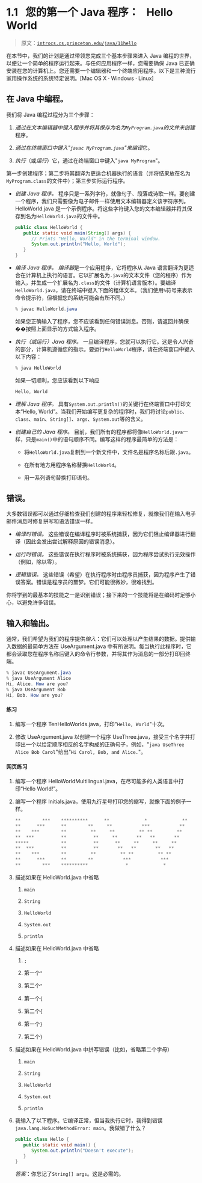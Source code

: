 # 1.1   您的第一个 Java 程序：   Hello World

> 原文：[`introcs.cs.princeton.edu/java/11hello`](https://introcs.cs.princeton.edu/java/11hello)

在本节中，我们的计划是通过带领您完成三个基本步骤来进入 Java 编程的世界，以便让一个简单的程序运行起来。与任何应用程序一样，您需要确保 Java 已正确安装在您的计算机上。您还需要一个编辑器和一个终端应用程序。以下是三种流行家用操作系统的系统特定说明。[Mac OS X · Windows · Linux]

## 在 Java 中编程。

我们将 Java 编程过程分为三个步骤：

1.  *通过在文本编辑器中键入程序并将其保存为名为`MyProgram.java`的文件来创建*程序。

1.  *通过在终端窗口中键入"`javac MyProgram.java`"来编译*它。

1.  *执行*（或*运行*）它，通过在终端窗口中键入"`java MyProgram`"。

第一步创建程序；第二步将其翻译为更适合机器执行的语言（并将结果放在名为`MyProgram.class`的文件中）；第三步实际运行程序。

+   *创建 Java 程序。* 程序只是一系列字符，就像句子、段落或诗歌一样。要创建一个程序，我们只需要像为电子邮件一样使用文本编辑器定义该字符序列。HelloWorld.java 是一个示例程序。将这些字符键入您的文本编辑器并将其保存到名为`HelloWorld.java`的文件中。

    ```java
    public class HelloWorld {
       public static void main(String[] args) {
          // Prints "Hello, World" in the terminal window.
          System.out.println("Hello, World");
       }
    }

    ```

+   *编译 Java 程序。* *编译器*是一个应用程序，它将程序从 Java 语言翻译为更适合在计算机上执行的语言。它以扩展名为`.java`的文本文件（您的程序）作为输入，并生成一个扩展名为`.class`的文件（计算机语言版本）。要编译`HelloWorld.java`，请在终端中键入下面的粗体文本。（我们使用`%`符号来表示命令提示符，但根据您的系统可能会有所不同。）

    ```java
    % javac HelloWorld.java

    ```

    如果您正确输入了程序，您不应该看到任何错误消息。否则，请返回并确保��按照上面显示的方式输入程序。

+   *执行（或运行）Java 程序。* 一旦编译程序，您就可以执行它。这是令人兴奋的部分，计算机遵循您的指示。要运行`HelloWorld`程序，请在终端窗口中键入以下内容：

    ```java
    % java HelloWorld

    ```

    如果一切顺利，您应该看到以下响应

    ```java
    Hello, World

    ```

+   *理解 Java 程序。* 具有`System.out.println()`的关键行在终端窗口中打印文本“Hello, World”。当我们开始编写更复杂的程序时，我们将讨论`public`、`class`、`main`、`String[]`、`args`、`System.out`等的含义。

+   *创建自己的 Java 程序。* 目前，我们所有的程序都将像`HelloWorld.java`一样，只是`main()`中的语句顺序不同。编写这样的程序最简单的方法是：

    +   将`HelloWorld.java`复制到一个新文件中，文件名是程序名称后跟`.java`。

    +   在所有地方用程序名称替换`HelloWorld`。

    +   用一系列语句替换打印语句。

## 错误。

大多数错误都可以通过仔细检查我们创建的程序来轻松修复，就像我们在输入电子邮件消息时修复拼写和语法错误一样。

+   *编译时错误。* 这些错误在编译程序时被系统捕获，因为它们阻止编译器进行翻译（因此会发出尝试解释原因的错误消息）。

+   *运行时错误。* 这些错误在执行程序时被系统捕获，因为程序尝试执行无效操作（例如，除以零）。

+   *逻辑错误。* 这些错误（希望）在执行程序时由程序员捕获，因为程序产生了错误答案。错误是程序员的噩梦。它们可能很微妙，很难找到。

你将学到的最基本的技能之一是识别错误；接下来的一个技能将是在编码时足够小心，以避免许多错误。

## 输入和输出。

通常，我们希望为我们的程序提供*输入*：它们可以处理以产生结果的数据。提供输入数据的最简单方法在 UseArgument.java 中有所说明。每当执行此程序时，它都会读取您在程序名称后键入的命令行参数，并将其作为消息的一部分打印回终端。

```java
% javac UseArgument.java
% java UseArgument Alice
Hi, Alice. How are you?
% java UseArgument Bob
Hi, Bob. How are you?

```

#### 练习

1.  编写一个程序 TenHelloWorlds.java，打印"`Hello, World`"十次。

1.  修改 UseArgument.java 以创建一个程序 UseThree.java，接受三个名字并打印出一个以给定顺序相反的名字构成的正确句子，例如，"`java UseThree Alice Bob Carol`"给出"`Hi Carol, Bob, and Alice.`"。

#### 网页练习

1.  编写一个程序 HelloWorldMultilingual.java，在尽可能多的人类语言中打印“Hello World!”。

1.  编写一个程序 Initials.java，使用九行星号打印您的缩写，就像下面的例子一样。

    ```java
    **        ***    **********      **             *             **
    **      ***      **        **     **           ***           **
    **    ***        **         **     **         ** **         **
    **  ***          **          **     **       **   **       **
    *****            **          **      **     **     **     **
    **  ***          **          **       **   **       **   **
    **    ***        **         **         ** **         ** **
    **      ***      **        **           ***           ***
    **        ***    **********              *             *

    ```

1.  描述如果在 HelloWorld.java 中省略

    1.  `main`

    1.  `String`

    1.  `HelloWorld`

    1.  `System.out`

    1.  `println`

1.  描述如果在 HelloWorld.java 中省略

    1.  `;`

    1.  第一个`"`

    1.  第二个`"`

    1.  第一个`{`

    1.  第二个`{`

    1.  第一个`}`

    1.  第二个`}`

1.  描述如果在 HelloWorld.java 中拼写错误（比如，省略第二个字母）

    1.  `main`

    1.  `String`

    1.  `HelloWorld`

    1.  `System.out`

    1.  `println`

1.  我输入了以下程序。它编译正常，但当我执行它时，我得到错误`java.lang.NoSuchMethodError: main`。我做错了什么？

    ```java
    public class Hello {
       public static void main() {
          System.out.println("Doesn't execute");   
       }
    }

    ```

    *答案*：你忘记了`String[] args`。这是必需的。

